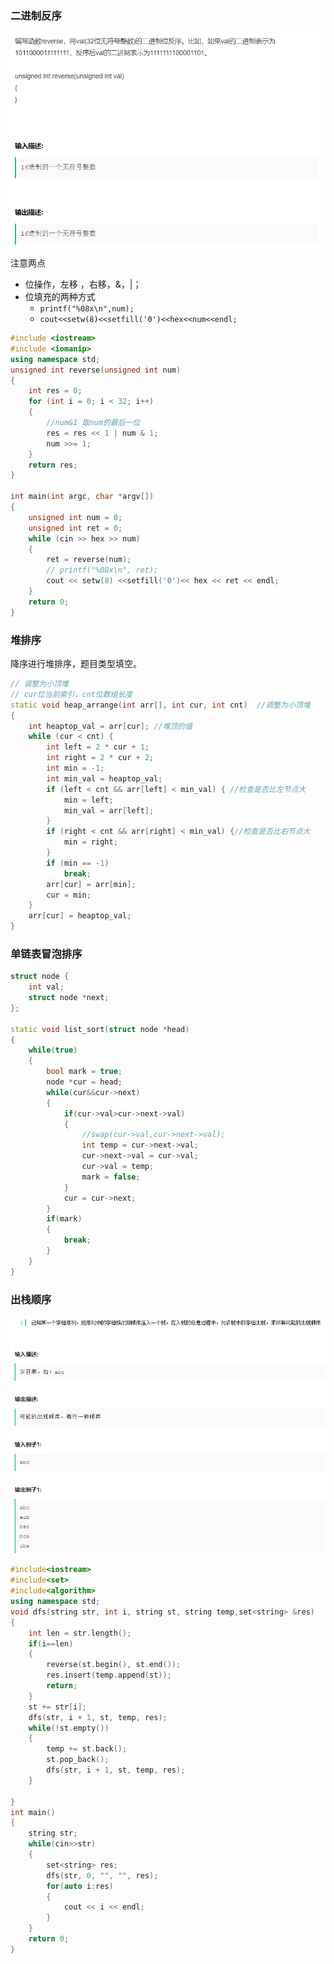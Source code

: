 ### 二进制反序

<img src="深信服刷题.assets/image-20200526091357695.png" alt="image-20200526091357695" style="zoom:60%;" />

注意两点

- 位操作，左移 ，右移，&，|；
- 位填充的两种方式
  - `printf("%08x\n",num);`
  - `cout<<setw(8)<<setfill('0')<<hex<<num<<endl;`

```cpp
#include <iostream>
#include <iomanip>
using namespace std;
unsigned int reverse(unsigned int num)
{
    int res = 0;
    for (int i = 0; i < 32; i++)
    {
        //num&1 取num的最后一位
        res = res << 1 | num & 1;
        num >>= 1;
    }
    return res;
}

int main(int argc, char *argv[])
{
    unsigned int num = 0;
    unsigned int ret = 0;
    while (cin >> hex >> num)
    {
        ret = reverse(num);
        // printf("%08x\n", ret);
        cout << setw(8) <<setfill('0')<< hex << ret << endl;
    }
    return 0;
}
```

### 堆排序

降序进行堆排序，题目类型填空。

```cpp
// 调整为小顶堆
// cur位当前索引，cnt位数组长度
static void heap_arrange(int arr[], int cur, int cnt)  //调整为小顶堆 
{
    int heaptop_val = arr[cur]; //堆顶的值
    while (cur < cnt) {
        int left = 2 * cur + 1;
        int right = 2 * cur + 2;
        int min = -1;
        int min_val = heaptop_val;
        if (left < cnt && arr[left] < min_val) { //检查是否比左节点大
            min = left;
            min_val = arr[left];
        }
        if (right < cnt && arr[right] < min_val) {//检查是否比右节点大
            min = right;
        }
        if (min == -1)
            break;
        arr[cur] = arr[min];
        cur = min;
    }
    arr[cur] = heaptop_val;
}
```



### 单链表冒泡排序

```cpp
struct node {
    int val;
    struct node *next;
};

static void list_sort(struct node *head)
{
	while(true)
    {
        bool mark = true;
        node *cur = head;
        while(cur&&cur->next)
        {
            if(cur->val>cur->next->val)
            {
                //swap(cur->val,cur->next->val);
                int temp = cur->next->val;
                cur->next->val = cur->val;
                cur->val = temp;
                mark = false;
            }
            cur = cur->next;
        }
        if(mark)
        {
            break;
        }
    }
}
```

### 出栈顺序

<img src="深信服刷题.assets/image-20200526104020722.png" alt="image-20200526104020722" style="zoom:80%;" />

```cpp
#include<iostream>
#include<set>
#include<algorithm>
using namespace std;
void dfs(string str, int i, string st, string temp,set<string> &res)
{
    int len = str.length();
    if(i==len)
    {
        reverse(st.begin(), st.end());
        res.insert(temp.append(st));
        return;
    }
    st += str[i];
    dfs(str, i + 1, st, temp, res);
    while(!st.empty())
    {
        temp += st.back();
        st.pop_back();
        dfs(str, i + 1, st, temp, res);
    }

}
int main()
{
    string str;
    while(cin>>str)
    {
        set<string> res;
        dfs(str, 0, "", "", res);
        for(auto i:res)
        {
            cout << i << endl;
        }
    }
    return 0;
}
```

